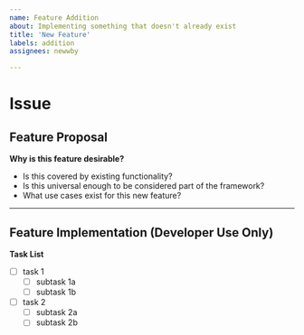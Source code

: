 ```yaml
---
name: Feature Addition
about: Implementing something that doesn't already exist
title: 'New Feature'
labels: addition
assignees: newwby

---
```


# Issue

## Feature Proposal

**Why is this feature desirable?**
- Is this covered by existing functionality?
- Is this universal enough to be considered part of the framework?
- What use cases exist for this new feature?

---

## Feature Implementation (Developer Use Only)

**Task List**
- [ ] task 1
    - [ ] subtask 1a
    - [ ] subtask 1b
- [ ] task 2
    - [ ] subtask 2a
    - [ ] subtask 2b
